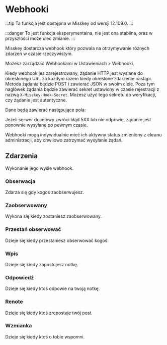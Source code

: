 # Webhooki

:::tip
Ta funkcja jest dostępna w Misskey od wersji 12.109.0.
:::

:::danger
To jest funkcja eksperymentalna, nie jest ona stabilna, oraz w przyszłości może ulec zmianie.
:::

Misskey dostarcza webhook który pozwala na otrzymywanie różnych zdarzeń w czasie rzeczywistym.

Możesz zarządzać Webhookami w Ustawieniach > Webhooki.

Kiedy webhook jes zarejestrowany, żądanie HTTP jest wysłane do określonego URL za każdym razem kiedy określone zdarzenie nastąpi. Metoda żądania będzie POST i zawierać JSON w swoim ciele.
Poza tym nagłówek żądania będzie zawierać sekret ustawiony w czasie rejestracji z nazwą `X-Misskey-Hook-Secret`. Możesz użyć tego sekretu do weryfikacji, czy żądanie jest autentyczne.

Dane będą zawierać następujące pola:

<MkSchemaViewerItemObject :schema="{
 type: 'object',
 properties: {
  hookId: {
   type: 'string',
   description: 'Webhook ID',
  },
  userId: {
   type: 'string',
   description: 'User ID of webhook creator',
  },
  eventId: {
   type: 'string',
   description: 'Event ID',
  },
  createdAt: {
   type: 'integer',
   description: 'Date and time of event occurrence (UNIX time, ms)',
  },
  type: {
   type: 'string',
   description: 'Event type',
  },
  body: {
   type: 'object',
   description: 'Event payload',
  },
 }
}"/>

Jeżeli serwer docelowy zwróci błąd 5XX lub nie odpowie, żądanie jest ponownie wysyłane po pewnym czasie.

Webhooki mogą indywidualnie mieć ich aktywny status zmieniony z ekranu administracji, aby chwilowo zatrzymać wysyłanie żądań.

## Zdarzenia

Wykonanie jego wyśle webhook.

### Obserwacja

Zdarza się gdy kogoś zaobserwujesz.

<MkSchemaViewerItemObject :schema="{
 type: 'object',
 properties: {
  user: {
   $ref: 'misskey://User',
   description: 'User that is followed',
  },
 }
}"/>

### Zaobserwowany

Wykona się kiedy zostaniesz zaobserwowany.

<MkSchemaViewerItemObject :schema="{
 type: 'object',
 properties: {
  user: {
   $ref: 'misskey://User',
   description: 'User that is following you',
  },
 }
}"/>

### Przestań obserwować

Dzieje się kiedy przestaniesz obserwować kogoś.

<MkSchemaViewerItemObject :schema="{
 type: 'object',
 properties: {
  user: {
   $ref: 'misskey://User',
   description: 'The user being unfollowed',
  },
 }
}"/>

### Wpis

Dzieje się kiedy zapostujesz notkę.

<MkSchemaViewerItemObject :schema="{
 type: 'object',
 properties: {
  note: {
   $ref: 'misskey://Note',
   description: 'The composed note',
  },
 }
}"/>

### Odpowiedź

Dzieje się kiedy ktoś odpowie na twoją notkę.

<MkSchemaViewerItemObject :schema="{
 type: 'object',
 properties: {
  note: {
   $ref: 'misskey://Note',
   description: 'The reply',
  },
 }
}"/>

### Renote

Dzieje się kiedy ktoś zrepostuje twój post.

<MkSchemaViewerItemObject :schema="{
 type: 'object',
 properties: {
  note: {
   $ref: 'misskey://Note',
   description: 'Renote',
  },
 }
}"/>

### Wzmianka

Dzieje się kiedy ktoś o tobie wspomni.

<MkSchemaViewerItemObject :schema="{
 type: 'object',
 properties: {
  note: {
   $ref: 'misskey://Note',
   description: 'The note that contains the mention',
  },
 }
}"/>
